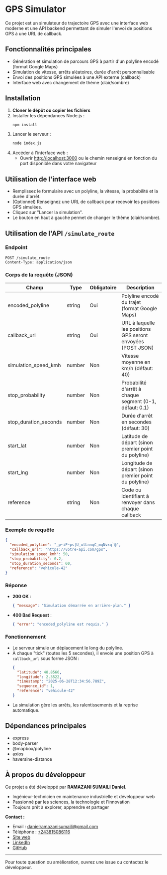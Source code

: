 # GPS Simulator

Ce projet est un simulateur de trajectoire GPS avec une interface web moderne et une API backend permettant de simuler l'envoi de positions GPS à une URL de callback.

## Fonctionnalités principales
- Génération et simulation de parcours GPS à partir d'un polyline encodé (format Google Maps)
- Simulation de vitesse, arrêts aléatoires, durée d'arrêt personnalisable
- Envoi des positions GPS simulées à une API externe (callback)
- Interface web avec changement de thème (clair/sombre)

## Installation

1. **Cloner le dépôt ou copier les fichiers**
2. Installer les dépendances Node.js :
   ```sh
   npm install
   ```
3. Lancer le serveur :
   ```sh
   node index.js
   ```
4. Accéder à l'interface web :
   - Ouvrir [http://localhost:3000](http://localhost:3000) ou le chemin renseigné en fonction du port disponible dans votre navigateur

## Utilisation de l'interface web

- Remplissez le formulaire avec un polyline, la vitesse, la probabilité et la durée d'arrêt.
- (Optionnel) Renseignez une URL de callback pour recevoir les positions GPS simulées.
- Cliquez sur "Lancer la simulation".
- Le bouton en haut à gauche permet de changer le thème (clair/sombre).

## Utilisation de l'API `/simulate_route`

### Endpoint
```
POST /simulate_route
Content-Type: application/json
```

### Corps de la requête (JSON)
| Champ                  | Type     | Obligatoire | Description                                                                 |
|------------------------|----------|-------------|-----------------------------------------------------------------------------|
| encoded_polyline       | string   | Oui         | Polyline encodé du trajet (format Google Maps)                              |
| callback_url           | string   | Oui         | URL à laquelle les positions GPS seront envoyées (POST JSON)                |
| simulation_speed_kmh   | number   | Non         | Vitesse moyenne en km/h (défaut: 40)                                        |
| stop_probability       | number   | Non         | Probabilité d'arrêt à chaque segment (0-1, défaut: 0.1)                     |
| stop_duration_seconds  | number   | Non         | Durée d'arrêt en secondes (défaut: 30)                                      |
| start_lat              | number   | Non         | Latitude de départ (sinon premier point du polyline)                        |
| start_lng              | number   | Non         | Longitude de départ (sinon premier point du polyline)                       |
| reference              | string   | Non         | Code ou identifiant à renvoyer dans chaque callback                         |

### Exemple de requête
```json
{
  "encoded_polyline": "_p~iF~ps|U_ulLnnqC_mqNvxq`@",
  "callback_url": "https://votre-api.com/gps",
  "simulation_speed_kmh": 50,
  "stop_probability": 0.2,
  "stop_duration_seconds": 60,
  "reference": "vehicule-42"
}
```

### Réponse
- **200 OK** :
  ```json
  { "message": "Simulation démarrée en arrière-plan." }
  ```
- **400 Bad Request** :
  ```json
  { "error": "encoded_polyline est requis." }
  ```

### Fonctionnement
- Le serveur simule un déplacement le long du polyline.
- À chaque "tick" (toutes les 5 secondes), il envoie une position GPS à `callback_url` sous forme JSON :
  ```json
  {
    "latitude": 48.8566,
    "longitude": 2.3522,
    "timestamp": "2025-06-28T12:34:56.789Z",
    "sequence_id": 1,
    "reference": "vehicule-42"
  }
  ```
- La simulation gère les arrêts, les ralentissements et la reprise automatique.

## Dépendances principales
- express
- body-parser
- @mapbox/polyline
- axios
- haversine-distance

## À propos du développeur

Ce projet a été développé par **RAMAZANI SUMAILI Daniel**.

- Ingénieur-technicien en maintenance industrielle et développeur web
- Passionné par les sciences, la technologie et l'innovation
- Toujours prêt à explorer, apprendre et partager

**Contact :**
- Email : [danielramazanisumaili@gmail.com](mailto:danielramazanisumaili@gmail.com)
- Téléphone : [+243815086116](tel:+243815086116)
- [Site web](https://daniel-ramazani.onrender.com/)
- [LinkedIn](https://www.linkedin.com/in/daniel-hermann-ramazani-521786232/)
- [GitHub](https://github.com/KUROYUKIHIME333)

---

Pour toute question ou amélioration, ouvrez une issue ou contactez le développeur.

